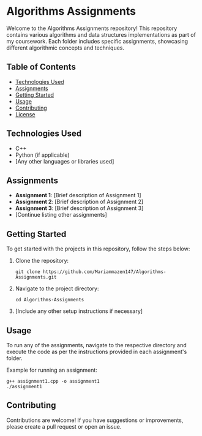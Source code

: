 <!DOCTYPE html>
<html lang="en">
<head>
  <meta charset="UTF-8">
  <meta name="viewport"  content="width=device-width, initial-scale=1.0">
</head>
<body>
  <h1>Algorithms Assignments</h1>
  <p>Welcome to the Algorithms Assignments repository! This repository contains various algorithms and data structures implementations as part of my coursework. Each folder includes specific assignments, showcasing different algorithmic concepts and techniques.</p>

  <h2>Table of Contents</h2>
  <ul>
      <li><a href="#technologies-used">Technologies Used</a></li>
      <li><a href="#assignments">Assignments</a></li>
      <li><a href="#getting-started">Getting Started</a></li>
      <li><a href="#usage">Usage</a></li>
      <li><a href="#contributing">Contributing</a></li>
      <li><a href="#license">License</a></li>
  </ul>

  <h2 id="technologies-used">Technologies Used</h2>
  <ul>
      <li>C++</li>
      <li>Python (if applicable)</li>
      <li>[Any other languages or libraries used]</li>
  </ul>

  <h2 id="assignments">Assignments</h2>
  <ul>
      <li><strong>Assignment 1</strong>: [Brief description of Assignment 1]</li>
      <li><strong>Assignment 2</strong>: [Brief description of Assignment 2]</li>
      <li><strong>Assignment 3</strong>: [Brief description of Assignment 3]</li>
      <li>[Continue listing other assignments]</li>
  </ul>

  <h2 id="getting-started">Getting Started</h2>
  <p>To get started with the projects in this repository, follow the steps below:</p>
  <ol>
      <li>Clone the repository:
          <pre><code>git clone https://github.com/Mariammazen147/Algorithms-Assignments.git</code></pre>
      </li>
      <li>Navigate to the project directory:
          <pre><code>cd Algorithms-Assignments</code></pre>
      </li>
      <li>[Include any other setup instructions if necessary]</li>
  </ol>

  <h2 id="usage">Usage</h2>
  <p>To run any of the assignments, navigate to the respective directory and execute the code as per the instructions provided in each assignment's folder.</p>
  <p>Example for running an assignment:</p>
  <pre><code>g++ assignment1.cpp -o assignment1
./assignment1</code></pre>

  <h2 id="contributing">Contributing</h2>
  <p>Contributions are welcome! If you have suggestions or improvements, please create a pull request or open an issue.</p>

</body>
</html>
